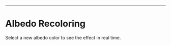 ---
# Albedo Recoloring
Select a new albedo color to see the effect in real time.
<style>
label {
    margin-right: 20px;
}
#imgCanvas {
   width: 100%;
   height: 100%;
   display: block;
}
</style>

<canvas id="imgCanvas"></canvas>
<form>
    <label for="albedo">
        Previous Albedo
        <input type="color" id="albedo" name="albedo" value="#B0AFA9">
    </label>
    <label for="newAlbedo">
        New Albedo
        <input type="color" id="newAlbedo" name="newAlbedo" value="#B0AFA9">
    </label>
</form>

<script src="js/three.js"></script>
<script>
    // TODO: Most of this can be put in a separate script file to use with other demos.
    const renderer = new THREE.WebGLRenderer({
        canvas: imgCanvas,
        alpha: true
    });

    // Set the renderer dimensions to the max dimension of the html element.
    // This assumes a 1:1 aspect ratio but improves the output resolution.
    const updateRenderHeight = function() {
        const maxDimension = Math.max(renderer.domElement.clientWidth, renderer.domElement.clientHeight);
        renderer.setSize(maxDimension, maxDimension, false);
    };

    updateRenderHeight();
    window.addEventListener('resize', function (e) {
        updateRenderHeight();
    });

    const scene = new THREE.Scene();

    const camera = new THREE.OrthographicCamera(-1, 1, 1, -1, 0, 1);

    const texture = new THREE.TextureLoader().load("images/albedo_recoloring/corrin.png");
    const mask = new THREE.TextureLoader().load("images/albedo_recoloring/mask.png");

    const albedoColorInput = document.getElementById("albedo");
    const newAlbedoColorInput = document.getElementById("newAlbedo");

    const material = new THREE.ShaderMaterial({
        vertexShader: `
    varying vec2 vUv;
    
    void main() {
        vUv = uv;
        gl_Position = vec4( position, 1.0 );    
    }
    `,
        fragmentShader: `
    varying vec2 vUv;

    uniform sampler2D image;
    uniform sampler2D mask;

    uniform vec3 albedo;
    uniform vec3 newAlbedo;

    void main() {
        vec4 renderColor = texture(image, vUv);
        vec4 maskColor = texture(mask, vUv);

        vec3 lighting = renderColor.rgb / albedo;
        vec3 result = lighting * newAlbedo;

        // Premultiplied alpha.
        gl_FragColor.rgb = mix(renderColor.rgb, result, maskColor.r) * renderColor.a;
        gl_FragColor.a = renderColor.a;
    }
    `,
        uniforms: {
            image: { value: texture },
            mask: { value: mask },
            albedo: { value: new THREE.Color(albedoColorInput.value) },
            newAlbedo: { value: new THREE.Color(newAlbedoColorInput.value) }
        }
    });

    // Update the uniforms when changing colors.
    albedoColorInput.addEventListener("input", function () { material.uniforms.albedo.value = new THREE.Color(albedoColorInput.value); }, false);
    newAlbedoColorInput.addEventListener("input", function () { material.uniforms.newAlbedo.value = new THREE.Color(newAlbedoColorInput.value); }, false);

    const quad = new THREE.Mesh(new THREE.PlaneBufferGeometry(2, 2, 1, 1), material);
    scene.add(quad);

    function animate() {
        requestAnimationFrame(animate);

        renderer.render(scene, camera);
    }

    animate();
</script>
